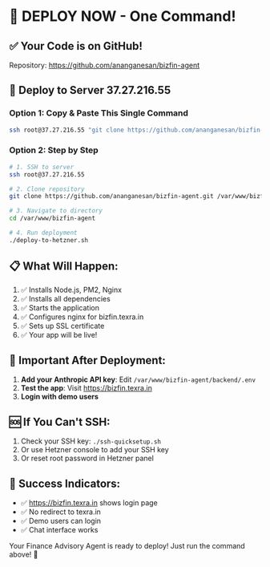 # 🚀 DEPLOY NOW - One Command!

## ✅ Your Code is on GitHub!
Repository: https://github.com/ananganesan/bizfin-agent

## 🎯 Deploy to Server 37.27.216.55

### Option 1: Copy & Paste This Single Command
```bash
ssh root@37.27.216.55 "git clone https://github.com/ananganesan/bizfin-agent.git /var/www/bizfin-agent && cd /var/www/bizfin-agent && chmod +x deploy-to-hetzner.sh && ./deploy-to-hetzner.sh"
```

### Option 2: Step by Step
```bash
# 1. SSH to server
ssh root@37.27.216.55

# 2. Clone repository
git clone https://github.com/ananganesan/bizfin-agent.git /var/www/bizfin-agent

# 3. Navigate to directory
cd /var/www/bizfin-agent

# 4. Run deployment
./deploy-to-hetzner.sh
```

## 📋 What Will Happen:
1. ✅ Installs Node.js, PM2, Nginx
2. ✅ Installs all dependencies
3. ✅ Starts the application
4. ✅ Configures nginx for bizfin.texra.in
5. ✅ Sets up SSL certificate
6. ✅ Your app will be live!

## 🔑 Important After Deployment:
1. **Add your Anthropic API key**: Edit `/var/www/bizfin-agent/backend/.env`
2. **Test the app**: Visit https://bizfin.texra.in
3. **Login with demo users**

## 🆘 If You Can't SSH:
1. Check your SSH key: `./ssh-quicksetup.sh`
2. Or use Hetzner console to add your SSH key
3. Or reset root password in Hetzner panel

## 🎉 Success Indicators:
- ✅ https://bizfin.texra.in shows login page
- ✅ No redirect to texra.in
- ✅ Demo users can login
- ✅ Chat interface works

Your Finance Advisory Agent is ready to deploy! Just run the command above! 🚀